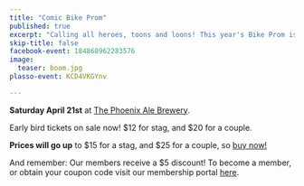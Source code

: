 ```yaml
---
title: "Comic Bike Prom"
published: true
excerpt: "Calling all heroes, toons and loons! This year's Bike Prom is all about you."
skip-title: false
facebook-event: 184868962283576
image:
  teaser: boom.jpg
plasso-event: KCD4VKGYnv

---
```


**Saturday April 21st** at [The Phoenix Ale Brewery](http://phoenixale.com/).


Early bird tickets on sale now! $12 for stag, and $20 for a couple.

**Prices will go up** to $15 for a stag, and $25 for a couple, so [buy now!](https://plasso.com/s/KCD4VKGYnv)

And remember: Our members receive a $5 discount! To become a member, or obtain your coupon code visit our membership portal [here](https://plasso.com/s/9Tlekqlz7y).
